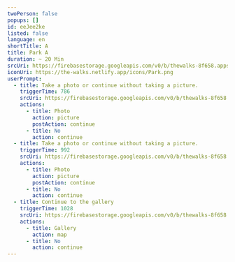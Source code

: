 ```yaml
---
twoPerson: false
popups: []
id: eeJee2ke
listed: false
language: en
shortTitle: A
title: Park A
duration: ~ 20 Min
srcUri: https://firebasestorage.googleapis.com/v0/b/thewalks-8f658.appspot.com/o/mp3%2Fv0%2Fen_ahvo7Cee%2Fen_eeJee2ke.mp3?alt=media&token=7f97cb57-d6f0-4a6f-8482-a7c90d15a324
iconUri: https://the-walks.netlify.app/icons/Park.png
userPrompt:
  - title: Take a photo or continue without taking a picture.
    triggerTime: 786
    srcUri: https://firebasestorage.googleapis.com/v0/b/thewalks-8f658.appspot.com/o/mp3%2Fv0%2Fen_ahvo7Cee%2Fen_ahvo7Cee_loop_1.mp3?alt=media&token=e76eba89-d8cf-47fe-be22-ea09e8ff7869
    actions:
      - title: Photo
        action: picture
        postAction: continue
      - title: No
        action: continue
  - title: Take a photo or continue without taking a picture.
    triggerTime: 992
    srcUri: https://firebasestorage.googleapis.com/v0/b/thewalks-8f658.appspot.com/o/mp3%2Fv0%2Fen_ahvo7Cee%2Fen_ahvo7Cee_loop_2.mp3?alt=media&token=8341c203-2f27-497d-99c0-f22b254c37bd
    actions:
      - title: Photo
        action: picture
        postAction: continue
      - title: No
        action: continue
  - title: Continue to the gallery
    triggerTime: 1028
    srcUri: https://firebasestorage.googleapis.com/v0/b/thewalks-8f658.appspot.com/o/static%2Fmedias%2Fmulti_Zeubeel8_loop.mp3?alt=media&token=88349085-3303-48b9-bdc6-fd7b09519a26
    actions:
      - title: Gallery
        action: map
      - title: No
        action: continue
---
```

